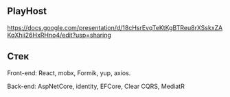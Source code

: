 ## PlayHost

https://docs.google.com/presentation/d/18cHsrEvqTeKtKgBTReu8rXSskxZAKqXhii26HxRHno4/edit?usp=sharing

## Стек

Front-end: React, mobx, Formik, yup, axios.

Back-end: AspNetCore, identity, EFCore, Clear CQRS, MediatR